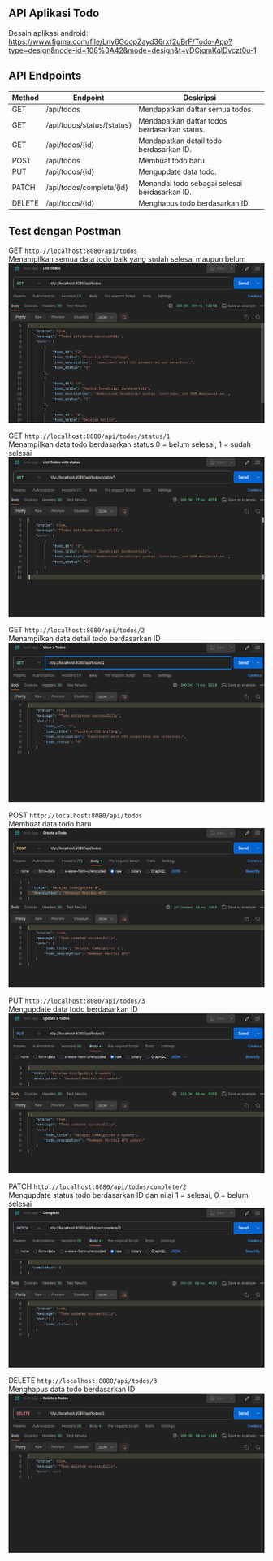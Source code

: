 ## API Aplikasi Todo

Desain aplikasi android:<br/>
https://www.figma.com/file/Lnv6GdopZayd36rxf2uBrF/Todo-App?type=design&node-id=108%3A42&mode=design&t=vDCjqmKqlDvczt0u-1

## API Endpoints

| Method | Endpoint                   | Deskripsi                                     |
| ------ | -------------------------- | --------------------------------------------- |
| GET    | /api/todos                 | Mendapatkan daftar semua todos.               |
| GET    | /api/todos/status/{status} | Mendapatkan daftar todos berdasarkan status.  |
| GET    | /api/todos/{id}            | Mendapatkan detail todo berdasarkan ID.       |
| POST   | /api/todos                 | Membuat todo baru.                            |
| PUT    | /api/todos/{id}            | Mengupdate data todo.                         |
| PATCH  | /api/todos/complete/{id}   | Menandai todo sebagai selesai berdasarkan ID. |
| DELETE | /api/todos/{id}            | Menghapus todo berdasarkan ID.                |

## Test dengan Postman

GET `http://localhost:8080/api/todos`<br/>
Menampilkan semua data todo baik yang sudah selesai maupun belum
![list-todos](dokumentasi/list-todos.png)

GET `http://localhost:8080/api/todos/status/1`<br/>
Menampilkan data todo berdasarkan status 0 = belum selesai, 1 = sudah selesai
![list-todos-with-status](dokumentasi/list-todos-with-status.png)

GET `http://localhost:8080/api/todos/2`<br/>
Menampilkan data detail todo berdasarkan ID
![view-todo-by-id](dokumentasi/view-a-todo.png)

POST `http://localhost:8080/api/todos`<br/>
Membuat data todo baru
![create-a-todo](dokumentasi/create-todo.png)

PUT `http://localhost:8080/api/todos/3`<br/>
Mengupdate data todo berdasarkan ID
![create-a-todo](dokumentasi/update-todo.png)

PATCH `http://localhost:8080/api/todos/complete/2`<br/>
Mengupdate status todo berdasarkan ID dan nilai 1 = selesai, 0 = belum selesai
![create-a-todo](dokumentasi/complete-todo.png)

DELETE `http://localhost:8080/api/todos/3`<br/>
Menghapus data todo berdasarkan ID
![create-a-todo](dokumentasi/delete-todo.png)
